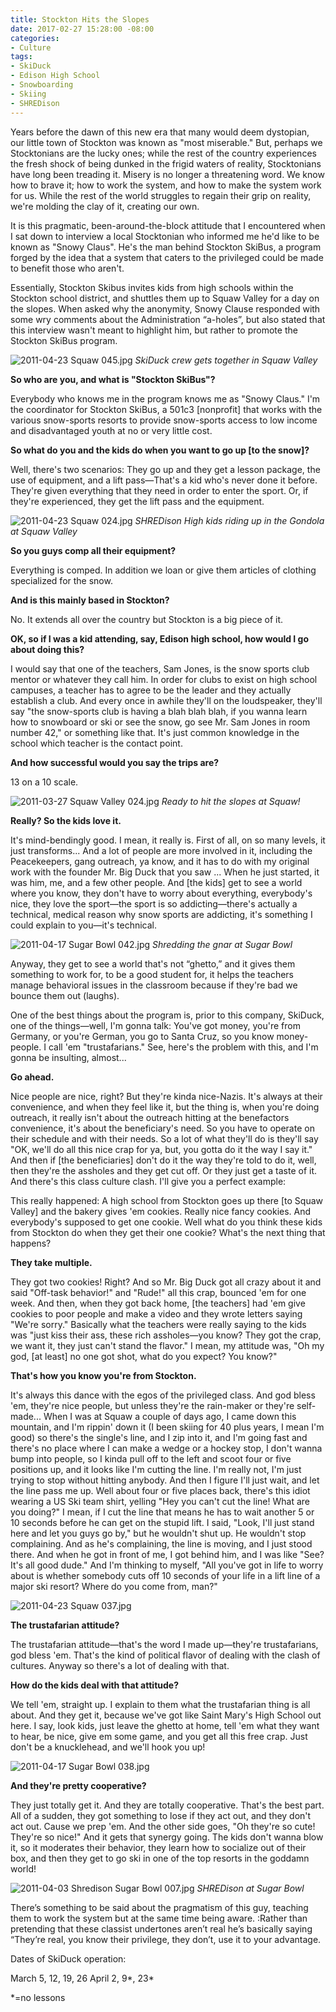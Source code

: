 ```yaml
---
title: Stockton Hits the Slopes
date: 2017-02-27 15:28:00 -08:00
categories:
- Culture
tags:
- SkiDuck
- Edison High School
- Snowboarding
- Skiing
- SHREDison
---
```


Years before the dawn of this new era that many would deem dystopian, our little town of Stockton was known as "most miserable." But, perhaps we Stocktonians are the lucky ones; while the rest of the country experiences the fresh shock of being dunked in the frigid waters of reality, Stocktonians have long been treading it. Misery is no longer a threatening word. We know how to brave it; how to work the system, and how to make the system work for us. While the rest of the world struggles to regain their grip on reality, we're molding the clay of it, creating our own.

It is this pragmatic, been-around-the-block attitude that I encountered when I sat down to interview a local Stocktonian who informed me he'd like to be known as "Snowy Claus". He's the man behind Stockton SkiBus, a program forged by the idea that a system that caters to the privileged could be made to benefit those who aren't.

Essentially, Stockton Skibus invites kids from high schools within the Stockton school district, and shuttles them up to Squaw Valley for a day on the slopes. When asked why the anonymity, Snowy Clause responded with some wry comments about the Administration “a-holes”, but also stated that this interview wasn't meant to highlight him, but rather to promote the Stockton SkiBus program.

![2011-04-23 Squaw 045.jpg](/uploads/2011-04-23%20Squaw%20045.jpg)
*SkiDuck crew gets together in Squaw Valley*

**So who are you, and what is "Stockton SkiBus"?**

Everybody who knows me in the program knows me as "Snowy Claus." I'm the coordinator for Stockton SkiBus, a 501c3 \[nonprofit\] that works with the various snow-sports resorts to provide snow-sports access to low income and disadvantaged youth at no or very little cost.

**So what do you and the kids do when you want to go up \[to the snow\]?**

Well, there's two scenarios: They go up and they get a lesson package, the use of equipment, and a lift pass—That's a kid who's never done it before. They're given everything that they need in order to enter the sport. Or, if they're experienced, they get the lift pass and the equipment.

![2011-04-23 Squaw 024.jpg](/uploads/2011-04-23%20Squaw%20024.jpg)
*SHREDison High kids riding up in the Gondola at Squaw Valley*

**So you guys comp all their equipment?**

Everything is comped. In addition we loan or give them articles of clothing specialized for the snow.

**And is this mainly based in Stockton?**

No. It extends all over the country but Stockton is a big piece of it.

**OK, so if I was a kid attending, say, Edison high school, how would I go about doing this?**

I would say that one of the teachers, Sam Jones, is the snow sports club mentor or whatever they call him. In order for clubs to exist on high school campuses, a teacher has to agree to be the leader and they actually establish a club. And every once in awhile they'll on the loudspeaker, they'll say "the snow-sports club is having a blah blah blah, if you wanna learn how to snowboard or ski or see the snow, go see Mr. Sam Jones in room number 42," or something like that. It's just common knowledge in the school which teacher is the contact point.

**And how successful would you say the trips are?**

13 on a 10 scale.

![2011-03-27 Squaw Valley 024.jpg](/uploads/2011-03-27%20Squaw%20Valley%20024.jpg)
*Ready to hit the slopes at Squaw!*

**Really? So the kids love it.**

It's mind-bendingly good. I mean, it really is. First of all, on so many levels, it just transforms... And a lot of people are more involved in it, including the Peacekeepers, gang outreach, ya know, and it has to do with my original work with the founder Mr. Big Duck that you saw ... When he just started, it was him, me, and a few other people. And \[the kids\] get to see a world where you know, they don't have to worry about everything, everybody's nice, they love the sport—the sport is so addicting—there's actually a technical, medical reason why snow sports are addicting, it's something I could explain to you—it's technical.

![2011-04-17 Sugar Bowl 042.jpg](/uploads/2011-04-17%20Sugar%20Bowl%20042.jpg)
*Shredding the gnar at Sugar Bowl*

Anyway, they get to see a world that's not “ghetto,” and it gives them something to work for, to be a good student for, it helps the teachers manage behavioral issues in the classroom because if they're bad we bounce them out (laughs).

One of the best things about the program is, prior to this company, SkiDuck, one of the things—well, I'm gonna talk: You've got money, you're from Germany, or you're German, you go to Santa Cruz, so you know money-people. I call 'em "trustafarians." See, here's the problem with this, and I'm gonna be insulting, almost...

**Go ahead.**

Nice people are nice, right? But they're kinda nice-Nazis. It's always at their convenience, and when they feel like it, but the thing is, when you're doing outreach, it really isn't about the outreach hitting at the benefactors convenience, it's about the beneficiary's need. So you have to operate on their schedule and with their needs. So a lot of what they'll do is they'll say "OK, we'll do all this nice crap for ya, but, you gotta do it the way I say it." And then if \[the beneficiaries\] don't do it the way they're told to do it, well, then they're the assholes and they get cut off. Or they just get a taste of it. And there's this class culture clash. I'll give you a perfect example:

This really happened: A high school from Stockton goes up there \[to Squaw Valley\] and the bakery gives 'em cookies. Really nice fancy cookies. And everybody's supposed to get one cookie. Well what do you think these kids from Stockton do when they get their one cookie? What's the next thing that happens?

**They take multiple.**

They got two cookies! Right? And so Mr. Big Duck got all crazy about it and said "Off-task behavior!" and "Rude!" all this crap, bounced 'em for one week. And then, when they got back home, \[the teachers\] had 'em give cookies to poor people and make a video and they wrote letters saying "We're sorry." Basically what the teachers were really saying to the kids was "just kiss their ass, these rich assholes—you know? They got the crap, we want it, they just can't stand the flavor." I mean, my attitude was, "Oh my god, \[at least\] no one got shot, what do you expect? You know?"

**That's how you know you're from Stockton.**

It's always this dance with the egos of the privileged class. And god bless 'em, they're nice people, but unless they're the rain-maker or they're self-made... When I was at Squaw a couple of days ago, I came down this mountain, and I'm rippin' down it (I been skiing for 40 plus years, I mean I'm good) so there's the single's line, and I zip into it, and I'm going fast and there's no place where I can make a wedge or a hockey stop, I don't wanna bump into people, so I kinda pull off to the left and scoot four or five positions up, and it looks like I'm cutting the line. I'm really not, I'm just trying to stop without hitting anybody. And then I figure I'll just wait, and let the line pass me up. Well about four or five places back, there's this idiot wearing a US Ski team shirt, yelling "Hey you can't cut the line! What are you doing?" I mean, if I cut the line that means he has to wait another 5 or 10 seconds before he can get on the stupid lift. I said, "Look, I'll just stand here and let you guys go by," but he wouldn't shut up. He wouldn't stop complaining. And as he's complaining, the line is moving, and I just stood there. And when he got in front of me, I got behind him, and I was like "See? It's all good dude." And I'm thinking to myself, "All you've got in life to worry about is whether somebody cuts off 10 seconds of your life in a lift line of a major ski resort? Where do you come from, man?"

![2011-04-23 Squaw 037.jpg](/uploads/2011-04-23%20Squaw%20037.jpg)

**The trustafarian attitude?**

The trustafarian attitude—that's the word I made up—they're trustafarians, god bless 'em. That's the kind of political flavor of dealing with the clash of cultures. Anyway so there's a lot of dealing with that.

**How do the kids deal with that attitude?**

We tell 'em, straight up. I explain to them what the trustafarian thing is all about. And they get it, because we've got like Saint Mary's High School out here. I say, look kids, just leave the ghetto at home, tell 'em what they want to hear, be nice, give em some game, and you get all this free crap. Just don't be a knucklehead, and we'll hook you up!

![2011-04-17 Sugar Bowl 038.jpg](/uploads/2011-04-17%20Sugar%20Bowl%20038.jpg)

**And they're pretty cooperative?**

They just totally get it. And they are totally cooperative. That's the best part. All of a sudden, they got something to lose if they act out, and they don't act out. Cause we prep 'em. And the other side goes, "Oh they're so cute! They're so nice!" And it gets that synergy going. The kids don't wanna blow it, so it moderates their behavior, they learn how to socialize out of their box, and then they get to go ski in one of the top resorts in the goddamn world!

![2011-04-03 Shredison Sugar Bowl 007.jpg](/uploads/2011-04-03%20Shredison%20Sugar%20Bowl%20007.jpg)
*SHREDison at Sugar Bowl*

There’s something to be said about the pragmatism of this guy, teaching them to work the system but at the same time being aware. :Rather than pretending that these classist undertones aren’t real he’s basically saying “They’re real, you know their privilege, they don’t, use it to your advantage.

Dates of SkiDuck operation:

March 5, 12, 19, 26
April 2, 9\*, 23\*

\*=no lessons